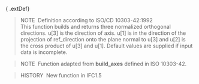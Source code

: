﻿{ .extDef}
> NOTE&nbsp; Definition according to ISO/CD 10303-42:1992  
> This function builds and returns three normalized orthogonal directions. u[3] is the direction of axis. u[1] is in the direction of the projection of ref_direction onto the plane normal to u[3] and u[2] is the cross product of u[3] and u[1]. Default values are supplied if input data is incomplete.

> NOTE&nbsp; Function adapted from **build_axes** defined in ISO 10303-42.

> HISTORY&nbsp; New function in IFC1.5